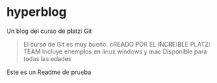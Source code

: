 # hyperblog
Un blog del curso de platzi Git


> El curso de Git es muy bueno.
> cREADO POR EL INCREIBLE PLATZI TEAM
> Incluye ehemplos en linux windows y mac
> Disponible para todas las edades

Este es un Readme de prueba
